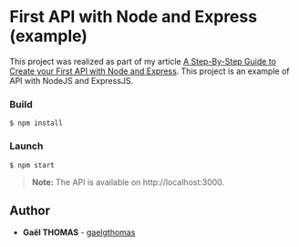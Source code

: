 # First API with Node and Express (example)

This project was realized as part of my article [A Step-By-Step Guide to Create your First API with Node and Express](https://herewecode.io/blog/step-by-step-guide-create-first-api-with-node-express/).
This project is an example of API with NodeJS and ExpressJS.

### Build

```
$ npm install
```

### Launch

```
$ npm start
```

> **Note:** The API is available on http://localhost:3000.


## Author

- **Gaël THOMAS** - [gaelgthomas](https://github.com/gaelgthomas)
